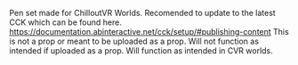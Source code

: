 Pen set made for ChilloutVR Worlds. Recomended to update to the latest CCK which can be found here. https://documentation.abinteractive.net/cck/setup/#publishing-content
This is not a prop or meant to be uploaded as a prop. Will not function as intended if uploaded as a prop. Will function as intended in CVR worlds.
